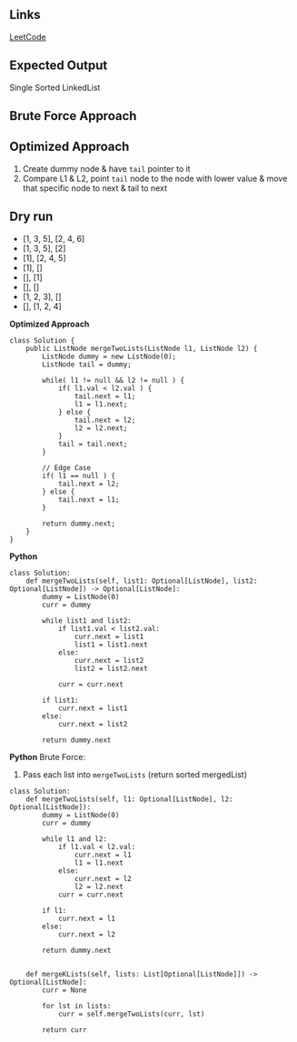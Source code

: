 ## Links
[LeetCode](https://leetcode.com/problems/merge-two-sorted-lists/)

## Expected Output
Single Sorted LinkedList

## Brute Force Approach

## Optimized Approach
1. Create dummy node & have `tail` pointer to it
2. Compare L1 & L2, point `tail` node to the node with lower value & move that specific node to next & tail to next

## Dry run
- [1, 3, 5], [2, 4, 6]
- [1, 3, 5], [2]
- [1], [2, 4, 5]
- [1], []
- [], [1]
- [], []
- [1, 2, 3], []
- [], [1, 2, 4]


**Optimized Approach**
```
class Solution {
    public ListNode mergeTwoLists(ListNode l1, ListNode l2) {
        ListNode dummy = new ListNode(0);
        ListNode tail = dummy;

        while( l1 != null && l2 != null ) {
            if( l1.val < l2.val ) {
                tail.next = l1;
                l1 = l1.next;
            } else {
                tail.next = l2;
                l2 = l2.next;
            }
            tail = tail.next;
        }

        // Edge Case
        if( l1 == null ) {
            tail.next = l2;
        } else {
            tail.next = l1;
        }

        return dummy.next;
    }
}
```

**Python**
```
class Solution:
    def mergeTwoLists(self, list1: Optional[ListNode], list2: Optional[ListNode]) -> Optional[ListNode]:
        dummy = ListNode(0)
        curr = dummy

        while list1 and list2:
            if list1.val < list2.val:
                curr.next = list1
                list1 = list1.next
            else:
                curr.next = list2
                list2 = list2.next
            
            curr = curr.next

        if list1:
            curr.next = list1
        else:
            curr.next = list2
        
        return dummy.next
```

**Python**
Brute Force:
1. Pass each list into `mergeTwoLists` (return sorted mergedList)

```
class Solution:
    def mergeTwoLists(self, l1: Optional[ListNode], l2: Optional[ListNode]):
        dummy = ListNode(0)
        curr = dummy

        while l1 and l2:
            if l1.val < l2.val:
                curr.next = l1
                l1 = l1.next
            else:
                curr.next = l2
                l2 = l2.next
            curr = curr.next
        
        if l1:
            curr.next = l1
        else:
            curr.next = l2

        return dummy.next 


    def mergeKLists(self, lists: List[Optional[ListNode]]) -> Optional[ListNode]:
        curr = None

        for lst in lists:
            curr = self.mergeTwoLists(curr, lst)

        return curr
```